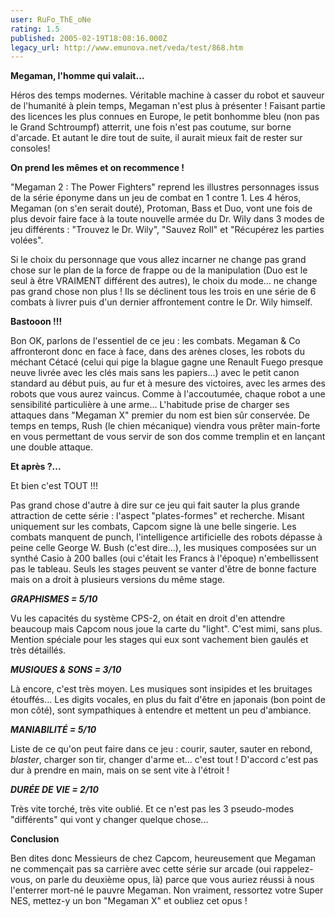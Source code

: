 ```yaml
---
user: RuFo_ThE_oNe
rating: 1.5
published: 2005-02-19T18:08:16.000Z
legacy_url: http://www.emunova.net/veda/test/868.htm
---
```

**Megaman, l'homme qui valait...**  

Héros des temps modernes. Véritable machine à casser du robot et sauveur de l'humanité à plein temps, Megaman n'est plus à présenter ! Faisant partie des licences les plus connues en Europe, le petit bonhomme bleu (non pas le Grand Schtroumpf) atterrit, une fois n'est pas coutume, sur borne d'arcade. Et autant le dire tout de suite, il aurait mieux fait de rester sur consoles!  

  

**On prend les mêmes et on recommence !**  

"Megaman 2 : The Power Fighters" reprend les illustres personnages issus de la série éponyme dans un jeu de combat en 1 contre 1\. Les 4 héros, Megaman (on s'en serait douté), Protoman, Bass et Duo, vont une fois de plus devoir faire face à la toute nouvelle armée du Dr. Wily dans 3 modes de jeu différents : "Trouvez le Dr. Wily", "Sauvez Roll" et "Récupérez les parties volées".  

Si le choix du personnage que vous allez incarner ne change pas grand chose sur le plan de la force de frappe ou de la manipulation (Duo est le seul à être VRAIMENT différent des autres), le choix du mode... ne change pas grand chose non plus ! Ils se déclinent tous les trois en une série de 6 combats à livrer puis d'un dernier affrontement contre le Dr. Wily himself.  

  

**Bastooon !!!**  

Bon OK, parlons de l'essentiel de ce jeu : les combats. Megaman & Co affronteront donc en face à face, dans des arènes closes, les robots du méchant Cétacé (celui qui pige la blague gagne une Renault Fuego presque neuve livrée avec les clés mais sans les papiers...) avec le petit canon standard au début puis, au fur et à mesure des victoires, avec les armes des robots que vous aurez vaincus. Comme à l'accoutumée, chaque robot a une sensibilité particulière à une arme... L'habitude prise de charger ses attaques dans "Megaman X" premier du nom est bien sûr conservée. De temps en temps, Rush (le chien mécanique) viendra vous prêter main-forte en vous permettant de vous servir de son dos comme tremplin et en lançant une double attaque.  

  

**Et après ?...**  

Et bien c'est TOUT !!!  

Pas grand chose d'autre à dire sur ce jeu qui fait sauter la plus grande attraction de cette série : l'aspect "plates-formes" et recherche. Misant uniquement sur les combats, Capcom signe là une belle singerie. Les combats manquent de punch, l'intelligence artificielle des robots dépasse à peine celle George W. Bush (c'est dire...), les musiques composées sur un synthé Casio à 200 balles (oui c'était les Francs à l'époque) n'embellissent pas le tableau. Seuls les stages peuvent se vanter d'être de bonne facture mais on a droit à plusieurs versions du même stage.  

  

**_GRAPHISMES = 5/10_**  

Vu les capacités du système CPS-2, on était en droit d'en attendre beaucoup mais Capcom nous joue la carte du "light". C'est mimi, sans plus. Mention spéciale pour les stages qui eux sont vachement bien gaulés et très détaillés.  

  

**_MUSIQUES & SONS = 3/10_**  

Là encore, c'est très moyen. Les musiques sont insipides et les bruitages étouffés... Les digits vocales, en plus du fait d'être en japonais (bon point de mon côté), sont sympathiques à entendre et mettent un peu d'ambiance.  

  

**_MANIABILITÉ = 5/10_**  

Liste de ce qu'on peut faire dans ce jeu : courir, sauter, sauter en rebond, _blaster_, charger son tir, changer d'arme et... c'est tout ! D'accord c'est pas dur à prendre en main, mais on se sent vite à l'étroit !  

  

**_DURÉE DE VIE = 2/10_**  

Très vite torché, très vite oublié. Et ce n'est pas les 3 pseudo-modes "différents" qui vont y changer quelque chose...  

  

**Conclusion**  

Ben dites donc Messieurs de chez Capcom, heureusement que Megaman ne commençait pas sa carrière avec cette série sur arcade (oui rappelez-vous, on parle du deuxième opus, là) parce que vous auriez réussi à nous l'enterrer mort-né le pauvre Megaman. Non vraiment, ressortez votre Super NES, mettez-y un bon "Megaman X" et oubliez cet opus !